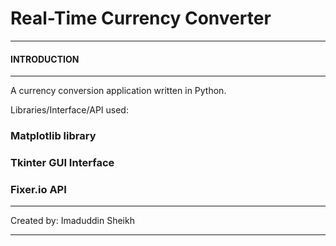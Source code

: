 # Real-Time Currency Converter
************************************************************
#### INTRODUCTION
************************************************************

A currency conversion application written in Python.

Libraries/Interface/API used:
### Matplotlib library
### Tkinter GUI Interface
### Fixer.io API

************************************************************
Created by: Imaduddin Sheikh
************************************************************
